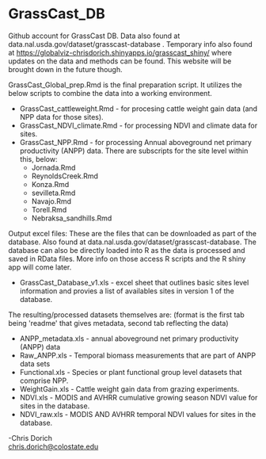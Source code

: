 # GrassCast_DB
Github account for GrassCast DB. Data also found at data.nal.usda.gov/dataset/grasscast-database . 
Temporary info also found at https://globalviz-chrisdorich.shinyapps.io/grasscast_shiny/ where updates on the data and methods can be found. This website will be brought down in the future though. 


GrassCast_Global_prep.Rmd is the final preparation script. It utilizes the below scripts to combine the data into a working environment. 
  * GrassCast_cattleweight.Rmd - for procesing cattle weight gain data (and NPP data for those sites).       
  * GrassCast_NDVI_climate.Rmd - for processing NDVI and climate data for sites.     
  * GrassCast_NPP.Rmd - for processing Annual aboveground net primary productivity (ANPP) data. There are subscripts for the site level within this, below:     
    * Jornada.Rmd
    * ReynoldsCreek.Rmd 
    * Konza.Rmd 
    * sevilleta.Rmd
    * Navajo.Rmd 
    * Torell.Rmd 
    * Nebraksa_sandhills.Rmd  
    
Output excel files: 
These are the files that can be downloaded as part of the database. Also found at data.nal.usda.gov/dataset/grasscast-database. 
The database can also be directly loaded into R as the data is processed and saved in RData files. More info on those access R scripts and the R shiny app will come later.        
  * GrassCast_Database_v1.xls - excel sheet that outlines basic sites level information and provies a list of availables sites in version 1 of the database.   
  
 The resulting/processed datasets themselves are: 
 (format is the first tab being 'readme' that gives metadata, second tab reflecting the data)
  * ANPP_metadata.xls - annual aboveground net primary productivity (ANPP) data
  * Raw_ANPP.xls - Temporal biomass measurements that are part of ANPP data sets 
  * Functional.xls - Species or plant functional group level datasets that comprise NPP. 
  * WeightGain.xls - Cattle weight gain data from grazing experiments. 
  * NDVI.xls - MODIS and AVHRR cumulative growing season NDVI value for sites in the database. 
  * NDVI_raw.xls - MODIS AND AVHRR temporal NDVI values for sites in the database. 
           
           
-Chris Dorich       
chris.dorich@colostate.edu 

